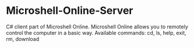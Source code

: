# Microshell-Online-Server
C# client part of Microshell Online. Microshell Online allows you to remotely control the computer in a basic way. Available commands: cd, ls, help, exit, rm, download
